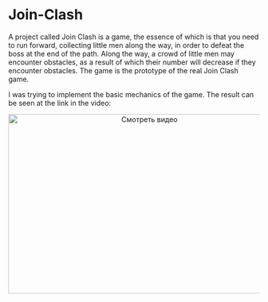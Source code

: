 # Join-Clash
A project called Join Clash is a game, the essence of which is that you need to run forward, collecting little men along the way, in order to defeat the boss at the end of the path. Along the way, a crowd of little men may encounter obstacles, as a result of which their number will decrease if they encounter obstacles. The game is the prototype of the real Join Clash game. 

I was trying to implement the basic mechanics of the game. The result can be seen at the link in the video:
 <div align="center">
  <a href="https://www.youtube.com/watch?v=ERGBZ9DbxbY">
    <img src="https://img.youtube.com/vi/ERGBZ9DbxbY/0.jpg" alt="Смотреть видео" width="550" height="360">
  </a>
</div>
